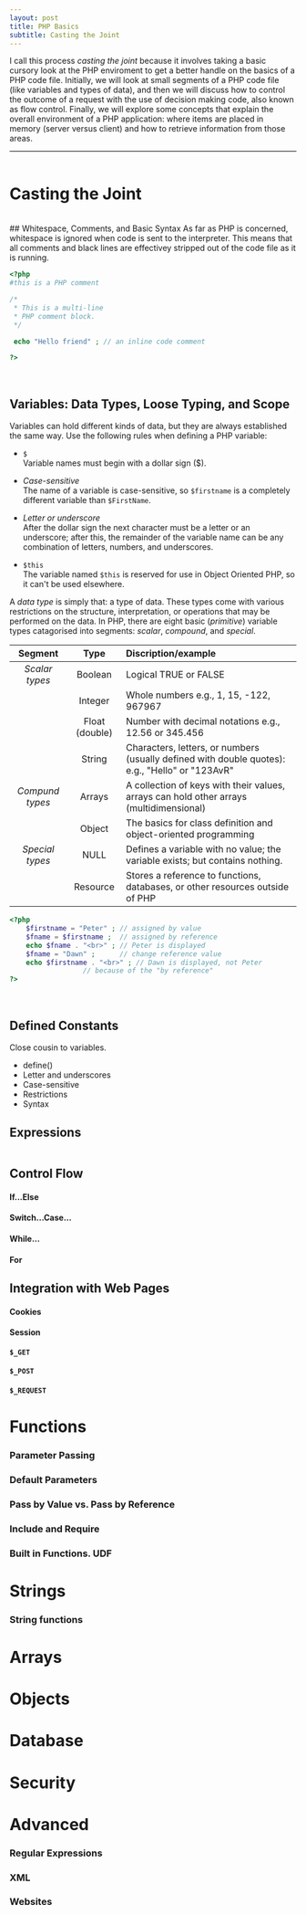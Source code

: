 ```yaml
---
layout: post
title: PHP Basics
subtitle: Casting the Joint
---
```


<div style="border-bottom:1px solid black">
<p>
I call this process <i>casting the joint</i> because it involves taking a basic cursory look at the PHP enviroment to get a better handle on the basics of a PHP code file. Initially, we will look at small segments of a PHP code file (like variables and types of data), and then we will discuss how to control the outcome of a request with the use of decision making code, also known as flow control. Finally, we will explore some concepts that explain the overall environment of a PHP application: where items are placed in memory (server versus client) and how to retrieve information from those areas. 
</p>
</div>
<br>

# Casting the Joint

<br>
## Whitespace, Comments, and Basic Syntax
As far as PHP is concerned, whitespace is ignored when code is sent to the interpreter. This means that all comments and black lines are effectivey stripped out of the code file as it is running.

```php
<?php
#this is a PHP comment

/*
 * This is a multi-line
 * PHP comment block.
 */

 echo "Hello friend" ; // an inline code comment 

?>
```

<br>

## Variables: Data Types, Loose Typing, and Scope
Variables can hold different kinds of data, but they are always established the same way. Use the following rules when defining a PHP variable:

* `$` <br>
	Variable names must begin with a dollar sign ($).

* _Case-sensitive_<br>
   The name of a variable is case-sensitive, so `$firstname` is a completely different variable than `$FirstName`.

* _Letter or underscore_<br>
    After the dollar sign the next character must be a letter or an underscore; after this, the remainder of the variable name can be any combination of letters, numbers, and underscores.

* `$this`<br>
    The variable named `$this` is reserved for use in Object Oriented PHP, so it can't be used elsewhere.

A _data type_ is simply that: a type of data. These types come with various restrictions on the structure, interpretation, or operations that may be performed on the data. In PHP, there are eight basic (_primitive_) variable types catagorised into segments: _scalar_, _compound_, and _special_.

| __Segment__ | __Type__ | __Discription/example__ |
| :---: | :---: | :--- |
| _Scalar types_ | Boolean | Logical TRUE or FALSE |
|  | Integer | Whole numbers e.g., 1, 15, -122, 967967 |
|  | Float (double) | Number with decimal notations e.g., 12.56 or 345.456 |
|  | String | Characters, letters, or numbers (usually defined with double quotes): e.g., "Hello" or "123AvR" |
| _Compund types_ | Arrays | A collection of keys with their values, arrays can hold other arrays (multidimensional) |
|  | Object | The basics for class definition and object-oriented programming |
| _Special types_ | NULL | Defines a variable with no value; the variable exists; but contains nothing. |
|  | Resource | Stores a reference to functions, databases, or other resources outside of PHP |


```php
<?php
	$firstname = "Peter" ; // assigned by value
	$fname = $firstname ;  // assigned by reference
	echo $fname . "<br>" ; // Peter is displayed
	$fname = "Dawn" ;      // change reference value
	echo $firstname . "<br>" ; // Dawn is displayed, not Peter
				  // because of the "by reference"  
?>
```

<br>

## Defined Constants
Close cousin to variables.
* define()
* Letter and underscores
* Case-sensitive
* Restrictions
* Syntax

## Expressions
~~~php


~~~


## Control Flow
#### If...Else
#### Switch...Case...
#### While...
#### For

## Integration with Web Pages
#### Cookies
#### Session
#### `$_GET`
#### `$_POST`
#### `$_REQUEST`


# Functions
### Parameter Passing
### Default Parameters
### Pass by Value vs. Pass by Reference
### Include and Require
### Built in Functions. UDF

# Strings
### String functions

# Arrays

# Objects

# Database

# Security

# Advanced
### Regular Expressions
### XML
### Websites





